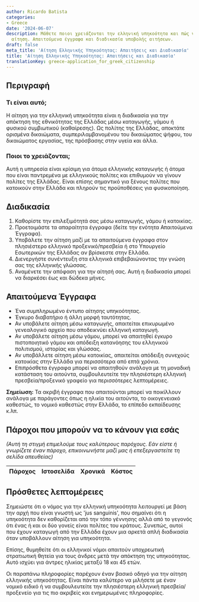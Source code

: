 ```yaml
---
author: Ricardo Batista
categories:
- Greece
date: '2024-06-07'
description: Μάθετε ποιοι χρειάζονται την ελληνική υπηκοότητα και πώς να υποβάλετε
  αίτηση. Απαιτούμενα έγγραφα και διαδικασία υποβολής αιτήσεων.
draft: false
meta_title: 'Αίτηση Ελληνικής Υπηκοότητας: Απαιτήσεις και Διαδικασία'
title: 'Αίτηση Ελληνικής Υπηκοότητας: Απαιτήσεις και Διαδικασία'
translationKey: greece-application_for_greek_citizenship
---
```



## **Περιγραφή**
### Τι είναι αυτό;
Η αίτηση για την ελληνική υπηκοότητα είναι η διαδικασία για την απόκτηση της εθνικότητας της Ελλάδας μέσω καταγωγής, γάμου ή φυσικού συμβιωτικού (καθαίρεσης). Ως πολίτης της Ελλάδας, αποκτάτε ορισμένα δικαιώματα, συμπεριλαμβανομένου του δικαιώματος ψήφου, του δικαιώματος εργασίας, της πρόσβασης στην υγεία και άλλα.

### Ποιοι το χρειάζονται;
Αυτή η υπηρεσία είναι κρίσιμη για άτομα ελληνικής καταγωγής ή άτομα που είναι παντρεμένα με ελληνικούς πολίτες και επιθυμούν να γίνουν πολίτες της Ελλάδας. Είναι επίσης σημαντικό για ξένους πολίτες που κατοικούν στην Ελλάδα και πληρούν τις προϋποθέσεις για φυσικοποίηση.

## **Διαδικασία**

1. Καθορίστε την επιλεξιμότητά σας μέσω καταγωγής, γάμου ή κατοικίας.
2. Προετοιμάστε τα απαραίτητα έγγραφα (δείτε την ενότητα Απαιτούμενα Έγγραφα).
3. Υποβάλετε την αίτηση μαζί με τα απαιτούμενα έγγραφα στον πλησιέστερο ελληνικό προξενικό/πρεσβεία ή στο Υπουργείο Εσωτερικών της Ελλάδας αν βρίσκεστε στην Ελλάδα.
4. Διενεργήστε συνέντευξη στα ελληνικά επιβεβαιώνοντας την γνώση σας της ελληνικής γλώσσας.
5. Αναμένετε την απόφαση για την αίτησή σας. Αυτή η διαδικασία μπορεί να διαρκέσει έως και δώδεκα μήνες.

## **Απαιτούμενα Έγγραφα**

- Ένα συμπληρωμένο έντυπο αίτησης υπηκοότητας.
- Έγκυρο διαβατήριο ή άλλη μορφή ταυτότητας.
- Αν υποβάλετε αίτηση μέσω καταγωγής, απαιτείται επικυρωμένο γενεαλογικό αρχείο που αποδεικνύει ελληνική καταγωγή.
- Αν υποβάλετε αίτηση μέσω γάμου, μπορεί να απαιτηθεί έγκυρο πιστοποιητικό γάμου και απόδειξη κατανόησης του ελληνικού πολιτισμού, ιστορίας και γλώσσας.
- Αν υποβάλλετε αίτηση μέσω κατοικίας, απαιτείται απόδειξη συνεχούς κατοικίας στην Ελλάδα για περισσότερα από επτά χρόνια.
- Επιπρόσθετα έγγραφα μπορεί να απαιτηθούν ανάλογα με τη μοναδική κατάσταση του αιτούντα, συμβουλευτείτε την πλησιέστερη ελληνική πρεσβεία/προξενικό γραφείο για περισσότερες λεπτομέρειες.

**Σημείωση:** Τα ακριβή έγγραφα που απαιτούνται μπορεί να ποικίλλουν ανάλογα με παράγοντες όπως η ηλικία του αιτούντα, το οικογενειακό καθεστώς, το νομικό καθεστώς στην Ελλάδα, το επίπεδο εκπαίδευσης κ.λπ.

## **Πάροχοι που μπορούν να το κάνουν για εσάς**

_(Αυτή τη στιγμή επιμελούμε τους καλύτερους παρόχους. Εάν είστε ή γνωρίζετε έναν πάροχο, επικοινωνήστε μαζί μας ή επεξεργαστείτε τη σελίδα απευθείας)_

| Πάροχος | Ιστοσελίδα | Χρονικά | Κόστος |
| --------------- | --------------- | :-------------: | :-------------: |

## **Πρόσθετες λεπτομέρειες**

Σημειώστε ότι ο νόμος για την ελληνική υπηκοότητα λειτουργεί με βάση την αρχή που είναι γνωστή ως 'jus sanguinis', που σημαίνει ότι η υπηκοότητα δεν καθορίζεται από την τόπο γέννησης αλλά από το γεγονός ότι ένας ή και οι δύο γονείς είναι πολίτες του κράτους. Συνεπώς, αυτοί που έχουν καταγωγή από την Ελλάδα έχουν μια αρκετά απλή διαδικασία όταν υποβάλλουν αίτηση για υπηκοότητα.

Επίσης, θυμηθείτε ότι οι ελληνικοί νόμοι απαιτούν υποχρεωτική στρατιωτική θητεία για τους άνδρες μετά την απόκτηση της υπηκοότητας. Αυτό ισχύει για άντρες ηλικίας μεταξύ 18 και 45 ετών.

Οι παραπάνω πληροφορίες παρέχουν έναν βασικό οδηγό για την αίτηση ελληνικής υπηκοότητας. Είναι πάντα καλύτερο να μιλήσετε με έναν νομικό ειδικό ή να συμβουλευτείτε την πλησιέστερη ελληνική πρεσβεία/προξενείο για τις πιο ακριβείς και ενημερωμένες πληροφορίες.